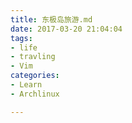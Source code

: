 ```yaml
---
title: 东极岛旅游.md
date: 2017-03-20 21:04:04
tags: 
- life
- travling
- Vim
categories: 
- Learn
- Archlinux

---
```




